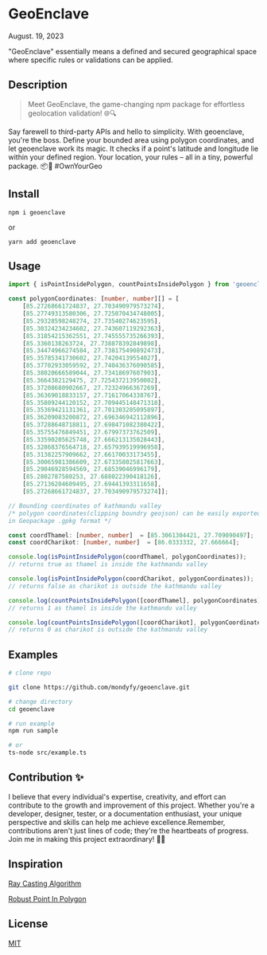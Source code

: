 # GeoEnclave

August. 19, 2023
<br />

"GeoEnclave" essentially means a defined and secured geographical space where specific rules or validations can be applied.

## Description

> Meet GeoEnclave, the game-changing npm package for effortless geolocation validation! 🌐🔍

Say farewell to third-party APIs and hello to simplicity. With geoenclave, you're the boss. Define your bounded area using polygon coordinates, and let geoenclave work its magic. It checks if a point's latitude and longitude lie within your defined region. Your location, your rules – all in a tiny, powerful package. 📦📍 #OwnYourGeo

## Install

```
npm i geoenclave
```

or

```
yarn add geoenclave
```

## Usage

```typescript
import { isPointInsidePolygon, countPointsInsidePolygon } from 'geoenclave';

const polygonCoordinates: [number, number][] = [
    [85.27268661724837, 27.703490979573274], 
    [85.27749313580306, 27.725070434748005], 
    [85.29328598248274, 27.73540274623595], 
    [85.30324234234602, 27.743607119292363], 
    [85.31854215362551, 27.745555735266393], 
    [85.3360138263724, 27.738878392849898], 
    [85.34474966274584, 27.738175490892473], 
    [85.35785341730602, 27.74204139554027], 
    [85.37702933059592, 27.740436376090585], 
    [85.38020666589044, 27.73418697607903], 
    [85.3664382129475, 27.725437213950002], 
    [85.37208680902667, 27.72324966367269], 
    [85.36369018833157, 27.71617064338767], 
    [85.35809244120152, 27.709445148471318], 
    [85.35369421131361, 27.701303205095897], 
    [85.36209083200872, 27.696346942112896], 
    [85.37288648718811, 27.698471082380422], 
    [85.35755476849451, 27.67997373762509], 
    [85.33590205625748, 27.666213135028443], 
    [85.32868376564718, 27.657939519996958], 
    [85.31382257909662, 27.66170033173455], 
    [85.30065981386609, 27.673358025817663], 
    [85.29046928594569, 27.68539046996179], 
    [85.2802787580253, 27.688022390418126], 
    [85.27136204609495, 27.69441393311658], 
    [85.27268661724837, 27.703490979573274]];

// Bounding coordinates of kathmandu valley
/* polygon coordinates(clipping boundry geojson) can be easily exported from https://export.hotosm.org/
in Geopackage .gpkg format */

const coordThamel: [number, number]  = [85.3061304421, 27.709090497];
const coordCharikot: [number, number]  = [86.0333332, 27.666664];

console.log(isPointInsidePolygon(coordThamel, polygonCoordinates));
// returns true as thamel is inside the kathmandu valley

console.log(isPointInsidePolygon(coordCharikot, polygonCoordinates));
// returns false as charikot is outside the kathmandu valley

console.log(countPointsInsidePolygon([coordThamel], polygonCoordinates));
// returns 1 as thamel is inside the kathmandu valley

console.log(countPointsInsidePolygon([coordCharikot], polygonCoordinates));
// returns 0 as charikot is outside the kathmandu valley

```

## Examples

```bash
# clone repo

git clone https://github.com/mondyfy/geoenclave.git

# change directory
cd geoenclave

# run example
npm run sample

# or
ts-node src/example.ts
```

## Contribution ✨

I believe that every individual's expertise, creativity, and effort can contribute to the growth and improvement of this project. Whether you're a developer, designer, tester, or a documentation enthusiast, your unique perspective and skills can help me achieve excellence.Remember, contributions aren't just lines of code; they're the heartbeats of progress. Join me in making this project extraordinary! 🚀🌟


## Inspiration
[Ray Casting Algorithm ](https://rosettacode.org/wiki/Ray-casting_algorithm#JavaScript)

[Robust Point In Polygon](https://github.com/mikolalysenko/robust-point-in-polygon)

## License
[MIT](LICENSE)